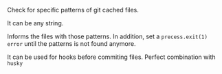 Check for specific patterns of git cached files. 

It can be any string. 

Informs the files with those patterns. In addition, set a `precess.exit(1)` `error` until the patterns is not found anymore.

It can be used for hooks before commiting files. Perfect combination with `husky`
